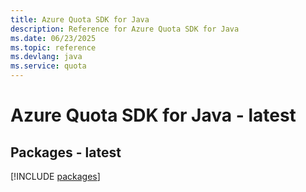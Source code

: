```yaml
---
title: Azure Quota SDK for Java
description: Reference for Azure Quota SDK for Java
ms.date: 06/23/2025
ms.topic: reference
ms.devlang: java
ms.service: quota
---
```

# Azure Quota SDK for Java - latest
## Packages - latest
[!INCLUDE [packages](quota-index.md)]